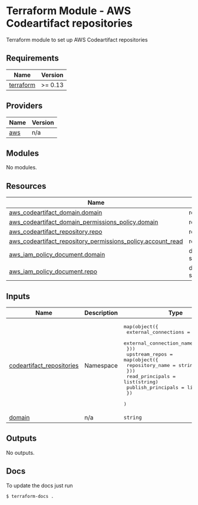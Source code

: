 # Terraform Module - AWS Codeartifact repositories

Terraform module to set up AWS Codeartifact repositories

<!-- BEGIN_TF_DOCS -->
## Requirements

| Name | Version |
|------|---------|
| <a name="requirement_terraform"></a> [terraform](#requirement\_terraform) | >= 0.13 |

## Providers

| Name | Version |
|------|---------|
| <a name="provider_aws"></a> [aws](#provider\_aws) | n/a |

## Modules

No modules.

## Resources

| Name | Type |
|------|------|
| [aws_codeartifact_domain.domain](https://registry.terraform.io/providers/hashicorp/aws/latest/docs/resources/codeartifact_domain) | resource |
| [aws_codeartifact_domain_permissions_policy.domain](https://registry.terraform.io/providers/hashicorp/aws/latest/docs/resources/codeartifact_domain_permissions_policy) | resource |
| [aws_codeartifact_repository.repo](https://registry.terraform.io/providers/hashicorp/aws/latest/docs/resources/codeartifact_repository) | resource |
| [aws_codeartifact_repository_permissions_policy.account_read](https://registry.terraform.io/providers/hashicorp/aws/latest/docs/resources/codeartifact_repository_permissions_policy) | resource |
| [aws_iam_policy_document.domain](https://registry.terraform.io/providers/hashicorp/aws/latest/docs/data-sources/iam_policy_document) | data source |
| [aws_iam_policy_document.repo](https://registry.terraform.io/providers/hashicorp/aws/latest/docs/data-sources/iam_policy_document) | data source |

## Inputs

| Name | Description | Type | Default | Required |
|------|-------------|------|---------|:--------:|
| <a name="input_codeartifact_repositories"></a> [codeartifact\_repositories](#input\_codeartifact\_repositories) | Namespace | <pre>map(object({<br>      external_connections = map(object({<br>        external_connection_name  = string<br>      }))<br>      upstream_repos = map(object({<br>        repository_name  = string<br>      }))<br>      read_principals = list(string)<br>      publish_principals = list(string)<br>    })<br>  )</pre> | n/a | yes |
| <a name="input_domain"></a> [domain](#input\_domain) | n/a | `string` | n/a | yes |

## Outputs

No outputs.
<!-- END_TF_DOCS -->

## Docs

To update the docs just run
```shell
$ terraform-docs .
```